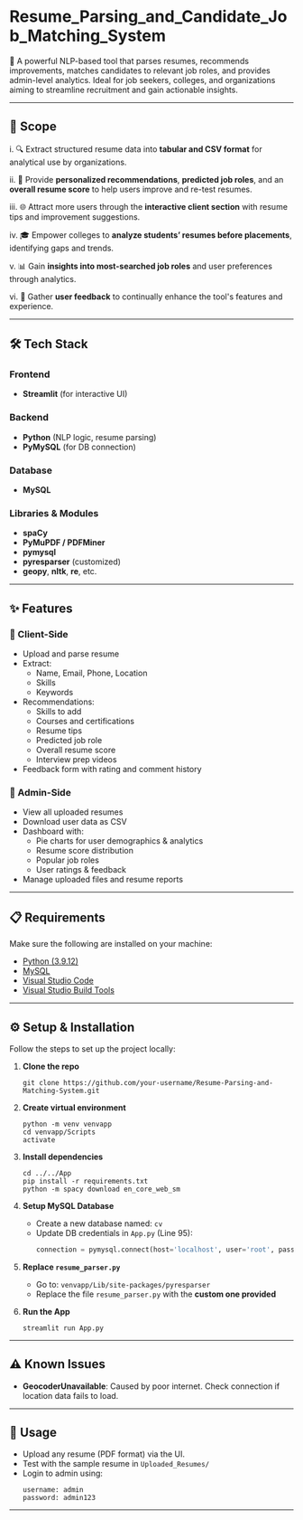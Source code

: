 # Resume_Parsing_and_Candidate_Job_Matching_System

🚀 A powerful NLP-based tool that parses resumes, recommends improvements, matches candidates to relevant job roles, and provides admin-level analytics. Ideal for job seekers, colleges, and organizations aiming to streamline recruitment and gain actionable insights.

---

## 🎯 Scope

i. 🔍 Extract structured resume data into **tabular and CSV format** for analytical use by organizations.

ii. 🤖 Provide **personalized recommendations**, **predicted job roles**, and an **overall resume score** to help users improve and re-test resumes.

iii. 🌐 Attract more users through the **interactive client section** with resume tips and improvement suggestions.

iv. 🎓 Empower colleges to **analyze students’ resumes before placements**, identifying gaps and trends.

v. 📊 Gain **insights into most-searched job roles** and user preferences through analytics.

vi. 💬 Gather **user feedback** to continually enhance the tool's features and experience.

---

## 🛠️ Tech Stack

### Frontend
- **Streamlit** (for interactive UI)

### Backend
- **Python** (NLP logic, resume parsing)
- **PyMySQL** (for DB connection)

### Database
- **MySQL**

### Libraries & Modules
- **spaCy**
- **PyMuPDF / PDFMiner**
- **pymysql**
- **pyresparser** (customized)
- **geopy**, **nltk**, **re**, etc.

---

## ✨ Features

### 👤 Client-Side
- Upload and parse resume
- Extract:
  - Name, Email, Phone, Location
  - Skills
  - Keywords
- Recommendations:
  - Skills to add
  - Courses and certifications
  - Resume tips
  - Predicted job role
  - Overall resume score
  - Interview prep videos
- Feedback form with rating and comment history

### 🔐 Admin-Side
- View all uploaded resumes
- Download user data as CSV
- Dashboard with:
  - Pie charts for user demographics & analytics
  - Resume score distribution
  - Popular job roles
  - User ratings & feedback
- Manage uploaded files and resume reports

---

## 📋 Requirements

Make sure the following are installed on your machine:

- [Python (3.9.12)](https://www.python.org/downloads/release/python-3912/)
- [MySQL](https://www.mysql.com/downloads/)
- [Visual Studio Code](https://code.visualstudio.com/Download)
- [Visual Studio Build Tools](https://aka.ms/vs/17/release/vs_BuildTools.exe)

---

## ⚙️ Setup & Installation

Follow the steps to set up the project locally:

1. **Clone the repo**  
   ```
   git clone https://github.com/your-username/Resume-Parsing-and-Matching-System.git
   ```

2. **Create virtual environment**
   ```
   python -m venv venvapp
   cd venvapp/Scripts
   activate
   ```

3. **Install dependencies**
   ```
   cd ../../App
   pip install -r requirements.txt
   python -m spacy download en_core_web_sm
   ```

4. **Setup MySQL Database**
   - Create a new database named: `cv`
   - Update DB credentials in `App.py` (Line 95):
     ```python
     connection = pymysql.connect(host='localhost', user='root', password='yourpassword', db='cv')
     ```

5. **Replace `resume_parser.py`**
   - Go to: `venvapp/Lib/site-packages/pyresparser`
   - Replace the file `resume_parser.py` with the **custom one provided**

6. **Run the App**
   ```
   streamlit run App.py
   ```

---

## ⚠️ Known Issues

- **GeocoderUnavailable**: Caused by poor internet. Check connection if location data fails to load.

---

## 🧪 Usage

- Upload any resume (PDF format) via the UI.
- Test with the sample resume in `Uploaded_Resumes/`
- Login to admin using:
  ```
  username: admin
  password: admin123
  ```

---


